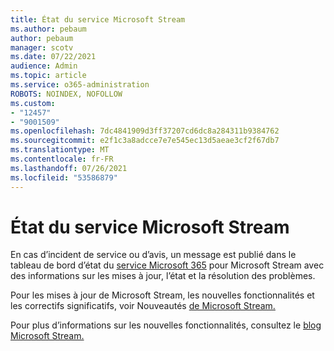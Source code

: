 ```yaml
---
title: État du service Microsoft Stream
ms.author: pebaum
author: pebaum
manager: scotv
ms.date: 07/22/2021
audience: Admin
ms.topic: article
ms.service: o365-administration
ROBOTS: NOINDEX, NOFOLLOW
ms.custom:
- "12457"
- "9001509"
ms.openlocfilehash: 7dc4841909d3ff37207cd6dc8a284311b9384762
ms.sourcegitcommit: e2f1c3a8adcce7e7e545ec13d5aeae3cf2f67db7
ms.translationtype: MT
ms.contentlocale: fr-FR
ms.lasthandoff: 07/26/2021
ms.locfileid: "53586879"
---
```

# <a name="microsoft-stream-service-health"></a>État du service Microsoft Stream

En cas d’incident de service ou d’avis, un message est publié dans le tableau de bord d’état du [service Microsoft 365](https://admin.microsoft.com/AdminPortal/Home#/servicehealth) pour Microsoft Stream avec des informations sur les mises à jour, l’état et la résolution des problèmes.

Pour les mises à jour de Microsoft Stream, les nouvelles fonctionnalités et les correctifs significatifs, voir Nouveautés [de Microsoft Stream.](https://aka.ms/StreamNew)

Pour plus d’informations sur les nouvelles fonctionnalités, consultez le [blog Microsoft Stream.](https://aka.ms/StreamBlog)

